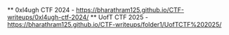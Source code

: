** 0xl4ugh CTF 2024 - https://bharathram125.github.io/CTF-writeups/0xl4ugh-ctf-2024/ 
** UofT CTF 2025 - https://bharathram125.github.io/CTF-writeups/folder1/UofTCTF%202025/
